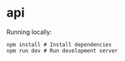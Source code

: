 # api

Running locally:

```shell
npm install # Install dependencies
npm run dev # Run development server
```
